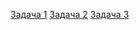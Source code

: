 [Задача 1](https://github.com/76dorothy67/quantum_tasks/blob/main/task_1.py)
[Задача 2](https://github.com/76dorothy67/quantum_tasks/blob/main/task_2.py)
[Задача 3](https://github.com/76dorothy67/task_3)
